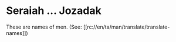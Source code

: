 # Seraiah ... Jozadak

These are names of men. (See: [[rc://en/ta/man/translate/translate-names]])

